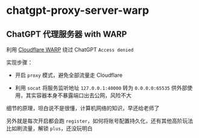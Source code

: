 # chatgpt-proxy-server-warp

## ChatGPT 代理服务器 with WARP

利用 [Cloudflare WARP](https://developers.cloudflare.com/warp-client/get-started/linux/) 绕过 ChatGPT `Access denied`

实现步骤：

- 开启 `proxy` 模式，避免全部流量走 Cloudflare

- 利用 `socat` 将服务监听地址 `127.0.0.1:40000` 转为 `0.0.0.0:65535` 供外部使用，其实容器本身不暴露端口出去公网，风险不大

细节的原理，坦白说不是很懂，计算机网络的知识，早还给老师了

另外就是每次开启都会跑 `register`，如何将账号配置持久化，还有其他高阶玩法比如刷流量，解锁 `plus`，还没玩明白
